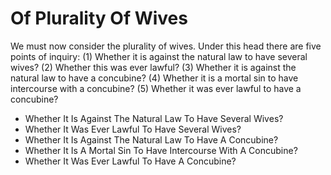 # Of Plurality Of Wives

We must now consider the plurality of wives. Under this head there are five points of inquiry:
(1) Whether it is against the natural law to have several wives?
(2) Whether this was ever lawful?
(3) Whether it is against the natural law to have a concubine?
(4) Whether it is a mortal sin to have intercourse with a concubine?
(5) Whether it was ever lawful to have a concubine?

* Whether It Is Against The Natural Law To Have Several Wives?
* Whether It Was Ever Lawful To Have Several Wives?
* Whether It Is Against The Natural Law To Have A Concubine?
* Whether It Is A Mortal Sin To Have Intercourse With A Concubine?
* Whether It Was Ever Lawful To Have A Concubine?
